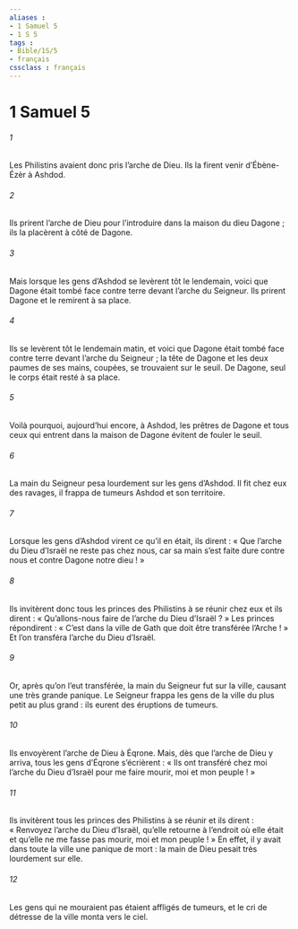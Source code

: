 ```yaml
---
aliases : 
- 1 Samuel 5
- 1 S 5
tags : 
- Bible/1S/5
- français
cssclass : français
---
```


# 1 Samuel 5

###### 1
Les Philistins avaient donc pris l’arche de Dieu. Ils la firent venir d’Ébène-Ézèr à Ashdod.
###### 2
Ils prirent l’arche de Dieu pour l’introduire dans la maison du dieu Dagone ; ils la placèrent à côté de Dagone.
###### 3
Mais lorsque les gens d’Ashdod se levèrent tôt le lendemain, voici que Dagone était tombé face contre terre devant l’arche du Seigneur. Ils prirent Dagone et le remirent à sa place.
###### 4
Ils se levèrent tôt le lendemain matin, et voici que Dagone était tombé face contre terre devant l’arche du Seigneur ; la tête de Dagone et les deux paumes de ses mains, coupées, se trouvaient sur le seuil. De Dagone, seul le corps était resté à sa place.
###### 5
Voilà pourquoi, aujourd’hui encore, à Ashdod, les prêtres de Dagone et tous ceux qui entrent dans la maison de Dagone évitent de fouler le seuil.
###### 6
La main du Seigneur pesa lourdement sur les gens d’Ashdod. Il fit chez eux des ravages, il frappa de tumeurs Ashdod et son territoire.
###### 7
Lorsque les gens d’Ashdod virent ce qu’il en était, ils dirent : « Que l’arche du Dieu d’Israël ne reste pas chez nous, car sa main s’est faite dure contre nous et contre Dagone notre dieu ! »
###### 8
Ils invitèrent donc tous les princes des Philistins à se réunir chez eux et ils dirent : « Qu’allons-nous faire de l’arche du Dieu d’Israël ? » Les princes répondirent : « C’est dans la ville de Gath que doit être transférée l’Arche ! » Et l’on transféra l’arche du Dieu d’Israël.
###### 9
Or, après qu’on l’eut transférée, la main du Seigneur fut sur la ville, causant une très grande panique. Le Seigneur frappa les gens de la ville du plus petit au plus grand : ils eurent des éruptions de tumeurs.
###### 10
Ils envoyèrent l’arche de Dieu à Éqrone. Mais, dès que l’arche de Dieu y arriva, tous les gens d’Éqrone s’écrièrent : « Ils ont transféré chez moi l’arche du Dieu d’Israël pour me faire mourir, moi et mon peuple ! »
###### 11
Ils invitèrent tous les princes des Philistins à se réunir et ils dirent : « Renvoyez l’arche du Dieu d’Israël, qu’elle retourne à l’endroit où elle était et qu’elle ne me fasse pas mourir, moi et mon peuple ! » En effet, il y avait dans toute la ville une panique de mort : la main de Dieu pesait très lourdement sur elle.
###### 12
Les gens qui ne mouraient pas étaient affligés de tumeurs, et le cri de détresse de la ville monta vers le ciel.

